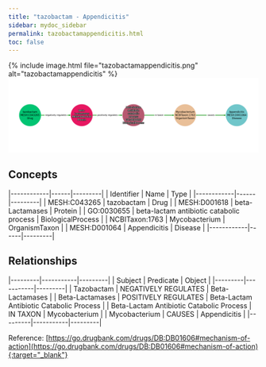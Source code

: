 ```yaml
---
title: "tazobactam - Appendicitis"
sidebar: mydoc_sidebar
permalink: tazobactamappendicitis.html
toc: false 
---
```


{% include image.html file="tazobactamappendicitis.png" alt="tazobactamappendicitis" %}![Path Visualization](/images/tazobactamappendicitis.png)

## Concepts

|------------|------|---------|
| Identifier | Name | Type    |
|------------|------|---------|
| MESH:C043265 | tazobactam | Drug |
| MESH:D001618 | beta-Lactamases | Protein |
| GO:0030655 | beta-lactam antibiotic catabolic process | BiologicalProcess |
| NCBITaxon:1763 | Mycobacterium | OrganismTaxon |
| MESH:D001064 | Appendicitis | Disease |
|------------|------|---------|

## Relationships

|---------|-----------|---------|
| Subject | Predicate | Object  |
|---------|-----------|---------|
| Tazobactam | NEGATIVELY REGULATES | Beta-Lactamases |
| Beta-Lactamases | POSITIVELY REGULATES | Beta-Lactam Antibiotic Catabolic Process |
| Beta-Lactam Antibiotic Catabolic Process | IN TAXON | Mycobacterium |
| Mycobacterium | CAUSES | Appendicitis |
|---------|-----------|---------|

Reference: [https://go.drugbank.com/drugs/DB:DB01606#mechanism-of-action](https://go.drugbank.com/drugs/DB:DB01606#mechanism-of-action){:target="_blank"}